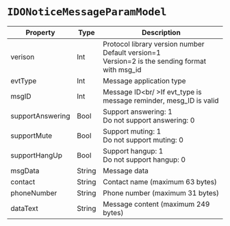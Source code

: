 # `IDONoticeMessageParamModel`

| Property | Type | Description |
| ----------- | ------- | ------------ |
| verison | Int | Protocol library version number<br/>Default version=1<br/>Version=2 is the sending format with msg_id |
| evtType | Int | Message application type |
| msgID | Int | Message ID<br/ >If evt_type is message reminder, mesg_ID is valid |
| supportAnswering | Bool | Support answering: 1<br/>Do not support answering: 0 |
| supportMute | Bool | Support muting: 1<br/>Do not support muting: 0 |
| supportHangUp | Bool | Support hangup: 1<br/>Do not support hangup: 0 |
| msgData | String | Message data |
| contact | String | Contact name (maximum 63 bytes) |
| phoneNumber | String | Phone number (maximum 31 bytes) |
| dataText | String | Message content (maximum 249 bytes) |
